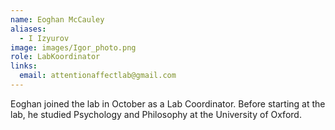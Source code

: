 ```yaml
---
name: Eoghan McCauley
aliases:
  - I Izyurov
image: images/Igor_photo.png
role: LabKoordinator
links:
  email: attentionaffectlab@gmail.com
---
```


Eoghan joined the lab in October as a Lab Coordinator. Before starting at the lab, he studied Psychology and Philosophy at the University of Oxford. 